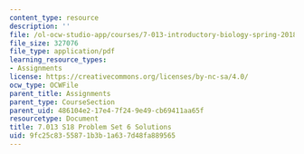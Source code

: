 ```yaml
---
content_type: resource
description: ''
file: /ol-ocw-studio-app/courses/7-013-introductory-biology-spring-2018/9fc25c8355871b3b1a637d48fa889565_MIT7_013s18Pset6S.pdf
file_size: 327076
file_type: application/pdf
learning_resource_types:
- Assignments
license: https://creativecommons.org/licenses/by-nc-sa/4.0/
ocw_type: OCWFile
parent_title: Assignments
parent_type: CourseSection
parent_uid: 486104e2-17e4-7f24-9e49-cb69411aa65f
resourcetype: Document
title: 7.013 S18 Problem Set 6 Solutions
uid: 9fc25c83-5587-1b3b-1a63-7d48fa889565
---
```

